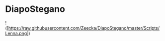 # DiapoStegano

!([https://raw.githubusercontent.com/Zeecka/DiapoStegano/master/Scripts/Lenna.png])
